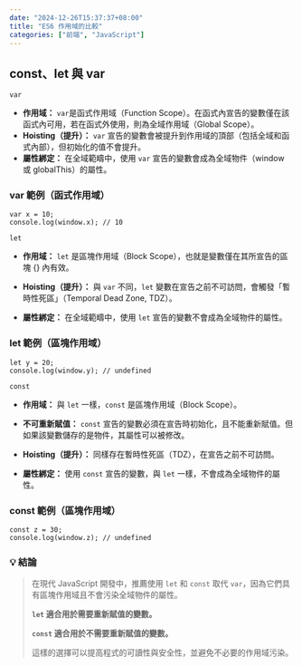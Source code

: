 ```yaml
---
date: "2024-12-26T15:37:37+08:00"
title: "ES6 作用域的比較"
categories: ["前端", "JavaScript"]
---
```


## const、let 與 var

`var`

- **作用域：**
  `var`是函式作用域（Function Scope）。在函式內宣告的變數僅在該函式內可用，若在函式外使用，則為全域作用域（Global Scope）。
- **Hoisting（提升）：**
  `var` 宣告的變數會被提升到作用域的頂部（包括全域和函式內部），但初始化的值不會提升。
- **屬性綁定：**
  在全域範疇中，使用 `var` 宣告的變數會成為全域物件（window 或 globalThis）的屬性。

### var 範例（函式作用域）

```
var x = 10;
console.log(window.x); // 10
```

`let`

- **作用域：**
  `let` 是區塊作用域（Block Scope），也就是變數僅在其所宣告的區塊 {} 內有效。

- **Hoisting（提升）：**
  與 `var` 不同，`let` 變數在宣告之前不可訪問，會觸發「暫時性死區」（Temporal Dead Zone, TDZ）。

- **屬性綁定：**
  在全域範疇中，使用 `let` 宣告的變數不會成為全域物件的屬性。

### let 範例（區塊作用域）

```
let y = 20;
console.log(window.y); // undefined

```

`const`

- **作用域：**
  與 `let` 一樣，`const` 是區塊作用域（Block Scope）。

- **不可重新賦值：**
  `const` 宣告的變數必須在宣告時初始化，且不能重新賦值。但如果該變數儲存的是物件，其屬性可以被修改。

- **Hoisting（提升）：**
  同樣存在暫時性死區（TDZ），在宣告之前不可訪問。

- **屬性綁定：**
  使用 `const` 宣告的變數，與 `let` 一樣，不會成為全域物件的屬性。

### const 範例（區塊作用域）

```
const z = 30;
console.log(window.z); // undefined
```

### 💡 結論

> 在現代 JavaScript 開發中，推薦使用 `let` 和 `const` 取代 `var`，因為它們具有區塊作用域且不會污染全域物件的屬性。
>
> **`let` 適合用於需要重新賦值的變數。**
>
> **`const` 適合用於不需要重新賦值的變數。**
>
> 這樣的選擇可以提高程式的可讀性與安全性，並避免不必要的作用域污染。
